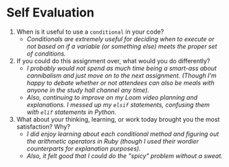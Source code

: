 # Self Evaluation

1. When is it useful to use a `conditional` in your code?
    * *Conditionals are extremely useful for deciding when to execute or not based on if a variable (or something else) meets the proper set of conditions.*
1. If you could do this assignment over, what would you do differently?
    * *I probably would not spend as much time being a smart-ass about cannibalism and just move on to the next assignment. (Though I'm happy to debate whether or not attendees can also be meals with anyone in the study hall channel any time).*  
    * *Also, continuing to improve on my Loom video planning and explanations. I messed up my `elsif` statements, confusing them with `elif` statements in Python.*
1. What about your thinking, learning, or work today brought you the most satisfaction? Why?
    * *I did enjoy learning about each conditional method and figuring out the arithmetic operators in Ruby (though I used their wordier counterparts for explanation purposes).*
    * *Also, it felt good that I could do the "spicy" problem without a sweat.*